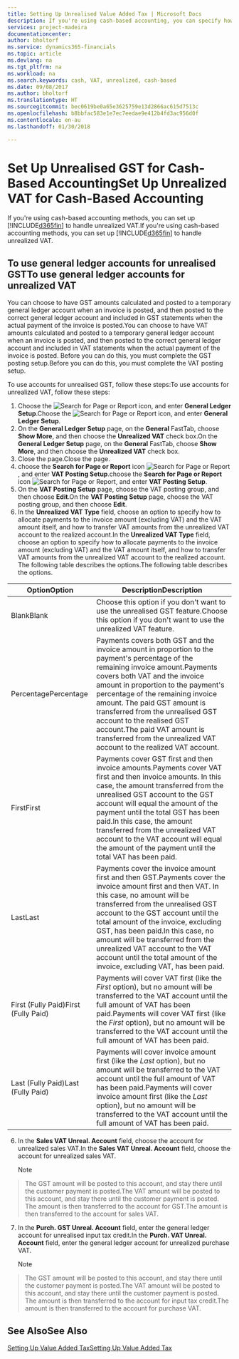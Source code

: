 ```yaml
---
title: Setting Up Unrealised Value Added Tax | Microsoft Docs
description: If you're using cash-based accounting, you can specify how to handle unrealised GST for sales and purchases.
services: project-madeira
documentationcenter: 
author: bholtorf
ms.service: dynamics365-financials
ms.topic: article
ms.devlang: na
ms.tgt_pltfrm: na
ms.workload: na
ms.search.keywords: cash, VAT, unrealized, cash-based
ms.date: 09/08/2017
ms.author: bholtorf
ms.translationtype: HT
ms.sourcegitcommit: bec0619be0a65e3625759e13d2866ac615d7513c
ms.openlocfilehash: b8bbfac583e1e7ec7eedae9e412b4fd3ac956d0f
ms.contentlocale: en-au
ms.lasthandoff: 01/30/2018

---
```


# <a name="set-up-unrealized-vat-for-cash-based-accounting"></a><span data-ttu-id="b9936-103">Set Up Unrealised GST for Cash-Based Accounting</span><span class="sxs-lookup"><span data-stu-id="b9936-103">Set Up Unrealized VAT for Cash-Based Accounting</span></span>
<span data-ttu-id="b9936-104">If you're using cash-based accounting methods, you can set up [!INCLUDE[d365fin](includes/d365fin_md.md)] to handle unrealized VAT.</span><span class="sxs-lookup"><span data-stu-id="b9936-104">If you're using cash-based accounting methods, you can set up [!INCLUDE[d365fin](includes/d365fin_md.md)] to handle unrealized VAT.</span></span>

## <a name="to-use-general-ledger-accounts-for-unrealized-vat"></a><span data-ttu-id="b9936-105">To use general ledger accounts for unrealised GST</span><span class="sxs-lookup"><span data-stu-id="b9936-105">To use general ledger accounts for unrealized VAT</span></span>
<span data-ttu-id="b9936-106">You can choose to have GST amounts calculated and posted to a temporary general ledger account when an invoice is posted, and then posted to the correct general ledger account and included in GST statements when the actual payment of the invoice is posted.</span><span class="sxs-lookup"><span data-stu-id="b9936-106">You can choose to have VAT amounts calculated and posted to a temporary general ledger account when an invoice is posted, and then posted to the correct general ledger account and included in VAT statements when the actual payment of the invoice is posted.</span></span> <span data-ttu-id="b9936-107">Before you can do this, you must complete the GST posting setup.</span><span class="sxs-lookup"><span data-stu-id="b9936-107">Before you can do this, you must complete the VAT posting setup.</span></span>

<span data-ttu-id="b9936-108">To use accounts for unrealised GST, follow these steps:</span><span class="sxs-lookup"><span data-stu-id="b9936-108">To use accounts for unrealized VAT, follow these steps:</span></span>
1. <span data-ttu-id="b9936-109">Choose the ![Search for Page or Report](media/ui-search/search_small.png "Search for Page or Report icon") icon, and enter **General Ledger Setup**.</span><span class="sxs-lookup"><span data-stu-id="b9936-109">Choose the ![Search for Page or Report](media/ui-search/search_small.png "Search for Page or Report icon") icon, and enter **General Ledger Setup**.</span></span>
2. <span data-ttu-id="b9936-110">On the **General Ledger Setup** page, on the **General** FastTab, choose **Show More**, and then choose the **Unrealized VAT** check box.</span><span class="sxs-lookup"><span data-stu-id="b9936-110">On the **General Ledger Setup** page, on the **General** FastTab, choose **Show More**, and then choose the **Unrealized VAT** check box.</span></span>
3. <span data-ttu-id="b9936-111">Close the page.</span><span class="sxs-lookup"><span data-stu-id="b9936-111">Close the page.</span></span>
4. <span data-ttu-id="b9936-112">choose the **Search for Page or Report** icon ![Search for Page or Report](media/ui-search/search_small.png "Search for Page or Report icon"), and enter **VAT Posting Setup**.</span><span class="sxs-lookup"><span data-stu-id="b9936-112">choose the **Search for Page or Report** icon ![Search for Page or Report](media/ui-search/search_small.png "Search for Page or Report icon"), and enter **VAT Posting Setup**.</span></span>
5. <span data-ttu-id="b9936-113">On the **VAT Posting Setup** page, choose the VAT posting group, and then choose **Edit**.</span><span class="sxs-lookup"><span data-stu-id="b9936-113">On the **VAT Posting Setup** page, choose the VAT posting group, and then choose **Edit**.</span></span>
6. <span data-ttu-id="b9936-114">In the **Unrealized VAT Type** field, choose an option to specify how to allocate payments to the invoice amount (excluding VAT) and the VAT amount itself, and how to transfer VAT amounts from the unrealized VAT account to the realized account.</span><span class="sxs-lookup"><span data-stu-id="b9936-114">In the **Unrealized VAT Type** field, choose an option to specify how to allocate payments to the invoice amount (excluding VAT) and the VAT amount itself, and how to transfer VAT amounts from the unrealized VAT account to the realized account.</span></span> <span data-ttu-id="b9936-115">The following table describes the options.</span><span class="sxs-lookup"><span data-stu-id="b9936-115">The following table describes the options.</span></span>

| <span data-ttu-id="b9936-116">Option</span><span class="sxs-lookup"><span data-stu-id="b9936-116">Option</span></span> | <span data-ttu-id="b9936-117">Description</span><span class="sxs-lookup"><span data-stu-id="b9936-117">Description</span></span> |
| --- | --- |
| <span data-ttu-id="b9936-118">Blank</span><span class="sxs-lookup"><span data-stu-id="b9936-118">Blank</span></span> | <span data-ttu-id="b9936-119">Choose this option if you don't want to use the unrealised GST feature.</span><span class="sxs-lookup"><span data-stu-id="b9936-119">Choose this option if you don't want to use the unrealized VAT feature.</span></span> |
| <span data-ttu-id="b9936-120">Percentage</span><span class="sxs-lookup"><span data-stu-id="b9936-120">Percentage</span></span> | <span data-ttu-id="b9936-121">Payments covers both GST and the invoice amount in proportion to the payment's percentage of the remaining invoice amount.</span><span class="sxs-lookup"><span data-stu-id="b9936-121">Payments covers both VAT and the invoice amount in proportion to the payment's percentage of the remaining invoice amount.</span></span> <span data-ttu-id="b9936-122">The paid GST amount is transferred from the unrealised GST account to the realised GST account.</span><span class="sxs-lookup"><span data-stu-id="b9936-122">The paid VAT amount is transferred from the unrealized VAT account to the realized VAT account.</span></span> |
| <span data-ttu-id="b9936-123">First</span><span class="sxs-lookup"><span data-stu-id="b9936-123">First</span></span> | <span data-ttu-id="b9936-124">Payments cover GST first and then invoice amounts.</span><span class="sxs-lookup"><span data-stu-id="b9936-124">Payments cover VAT first and then invoice amounts.</span></span> <span data-ttu-id="b9936-125">In this case, the amount transferred from the unrealised GST account to the GST account will equal the amount of the payment until the total GST has been paid.</span><span class="sxs-lookup"><span data-stu-id="b9936-125">In this case, the amount transferred from the unrealized VAT account to the VAT account will equal the amount of the payment until the total VAT has been paid.</span></span> |
| <span data-ttu-id="b9936-126">Last</span><span class="sxs-lookup"><span data-stu-id="b9936-126">Last</span></span> | <span data-ttu-id="b9936-127">Payments cover the invoice amount first and then GST.</span><span class="sxs-lookup"><span data-stu-id="b9936-127">Payments cover the invoice amount first and then VAT.</span></span> <span data-ttu-id="b9936-128">In this case, no amount will be transferred from the unrealised GST account to the GST account until the total amount of the invoice, excluding GST, has been paid.</span><span class="sxs-lookup"><span data-stu-id="b9936-128">In this case, no amount will be transferred from the unrealized VAT account to the VAT account until the total amount of the invoice, excluding VAT, has been paid.</span></span> |
| <span data-ttu-id="b9936-129">First (Fully Paid)</span><span class="sxs-lookup"><span data-stu-id="b9936-129">First (Fully Paid)</span></span> | <span data-ttu-id="b9936-130">Payments will cover VAT first (like the _First_ option), but no amount will be transferred to the VAT account until the full amount of VAT has been paid.</span><span class="sxs-lookup"><span data-stu-id="b9936-130">Payments will cover VAT first (like the _First_ option), but no amount will be transferred to the VAT account until the full amount of VAT has been paid.</span></span> |
| <span data-ttu-id="b9936-131">Last (Fully Paid)</span><span class="sxs-lookup"><span data-stu-id="b9936-131">Last (Fully Paid)</span></span> | <span data-ttu-id="b9936-132">Payments will cover invoice amount first (like the _Last_ option), but no amount will be transferred to the VAT account until the full amount of VAT has been paid.</span><span class="sxs-lookup"><span data-stu-id="b9936-132">Payments will cover invoice amount first (like the _Last_ option), but no amount will be transferred to the VAT account until the full amount of VAT has been paid.</span></span> |

6. <span data-ttu-id="b9936-133">In the **Sales VAT Unreal. Account** field, choose the account for unrealized sales VAT.</span><span class="sxs-lookup"><span data-stu-id="b9936-133">In the **Sales VAT Unreal. Account** field, choose the account for unrealized sales VAT.</span></span>

    > [!NOTE]  
>   <span data-ttu-id="b9936-134">The GST amount will be posted to this account, and stay there until the customer payment is posted.</span><span class="sxs-lookup"><span data-stu-id="b9936-134">The VAT amount will be posted to this account, and stay there until the customer payment is posted.</span></span> <span data-ttu-id="b9936-135">The amount is then transferred to the account for GST.</span><span class="sxs-lookup"><span data-stu-id="b9936-135">The amount is then transferred to the account for sales VAT.</span></span>
7. <span data-ttu-id="b9936-136">In the **Purch. GST Unreal. Account** field, enter the general ledger account for unrealised input tax credit.</span><span class="sxs-lookup"><span data-stu-id="b9936-136">In the **Purch. VAT Unreal. Account** field, enter the general ledger account for unrealized purchase VAT.</span></span>

    > [!NOTE]  
>   <span data-ttu-id="b9936-137">The GST amount will be posted to this account, and stay there until the customer payment is posted.</span><span class="sxs-lookup"><span data-stu-id="b9936-137">The VAT amount will be posted to this account, and stay there until the customer payment is posted.</span></span> <span data-ttu-id="b9936-138">The amount is then transferred to the account for input tax credit.</span><span class="sxs-lookup"><span data-stu-id="b9936-138">The amount is then transferred to the account for purchase VAT.</span></span>

## <a name="see-also"></a><span data-ttu-id="b9936-139">See Also</span><span class="sxs-lookup"><span data-stu-id="b9936-139">See Also</span></span>
[<span data-ttu-id="b9936-140">Setting Up Value Added Tax</span><span class="sxs-lookup"><span data-stu-id="b9936-140">Setting Up Value Added Tax</span></span>](finance-setup-vat.md)

